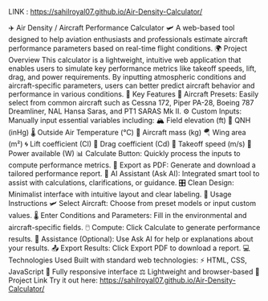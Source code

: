 
LINK : https://sahilroyal07.github.io/Air-Density-Calculator/

✈️ Air Density / Aircraft Performance Calculator 🛩️
A web-based tool designed to help aviation enthusiasts and professionals estimate aircraft performance parameters based on real-time flight conditions.
🌍 Project Overview
This calculator is a lightweight, intuitive web application that enables users to simulate key performance metrics like takeoff speeds, lift, drag, and power requirements. By inputting atmospheric conditions and aircraft-specific parameters, users can better predict aircraft behavior and performance in various conditions.
🚀 Key Features
🛫 Aircraft Presets: Easily select from common aircraft such as Cessna 172, Piper PA-28, Boeing 787 Dreamliner, NAL Hansa Saras, and PT1 SARAS Mk II.
⚙️ Custom Inputs: Manually input essential variables including:
🏔️ Field elevation (ft)
📏 QNH (inHg)
🌡️ Outside Air Temperature (°C)
🧮 Aircraft mass (kg)
🪂 Wing area (m²)
🌀 Lift coefficient (Cl)
💨 Drag coefficient (Cd)
🛬 Takeoff speed (m/s)
🔋 Power available (W)
📊 Calculate Button: Quickly process the inputs to compute performance metrics.
📑 Export as PDF: Generate and download a tailored performance report.
🤖 AI Assistant (Ask AI): Integrated smart tool to assist with calculations, clarifications, or guidance.
🎛️ Clean Design: Minimalist interface with intuitive layout and clear labeling.
📝 Usage Instructions
🛩️ Select Aircraft: Choose from preset models or input custom values.
🌡️ Enter Conditions and Parameters: Fill in the environmental and aircraft-specific fields.
🖱️ Compute: Click Calculate to generate performance results.
🤝 Assistance (Optional): Use Ask AI for help or explanations about your results.
📤 Export Results: Click Export PDF to download a report.
💻 Technologies Used
Built with standard web technologies:
⚡ HTML, CSS, JavaScript
📱 Fully responsive interface
⚖️ Lightweight and browser-based
🔗 Project Link
Try it out here: https://sahilroyal07.github.io/Air-Density-Calculator/
